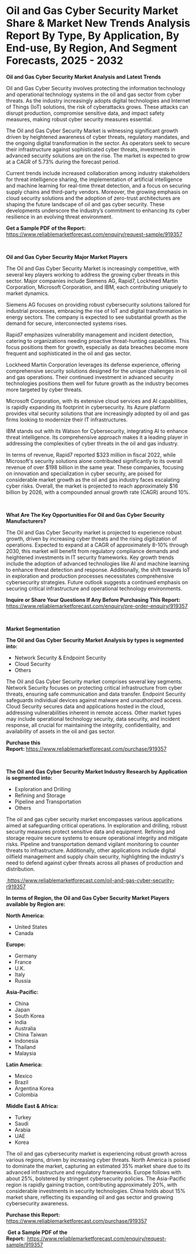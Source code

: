 <p><h1>Oil and Gas Cyber Security Market Share & Market New Trends Analysis Report By Type, By Application, By End-use, By Region, And Segment Forecasts, 2025 - 2032</h1></p><p><strong>Oil and Gas Cyber Security Market Analysis and Latest Trends</strong></p>
<p><p>Oil and Gas Cyber Security involves protecting the information technology and operational technology systems in the oil and gas sector from cyber threats. As the industry increasingly adopts digital technologies and Internet of Things (IoT) solutions, the risk of cyberattacks grows. These attacks can disrupt production, compromise sensitive data, and impact safety measures, making robust cyber security measures essential.</p><p>The Oil and Gas Cyber Security Market is witnessing significant growth driven by heightened awareness of cyber threats, regulatory mandates, and the ongoing digital transformation in the sector. As operators seek to secure their infrastructure against sophisticated cyber threats, investments in advanced security solutions are on the rise. The market is expected to grow at a CAGR of 5.73% during the forecast period.</p><p>Current trends include increased collaboration among industry stakeholders for threat intelligence sharing, the implementation of artificial intelligence and machine learning for real-time threat detection, and a focus on securing supply chains and third-party vendors. Moreover, the growing emphasis on cloud security solutions and the adoption of zero-trust architectures are shaping the future landscape of oil and gas cyber security. These developments underscore the industry’s commitment to enhancing its cyber resilience in an evolving threat environment.</p></p>
<p><strong>Get a Sample PDF of the Report:&nbsp;</strong> <a href="https://www.reliablemarketforecast.com/enquiry/request-sample/919357?utm_campaign=2450&utm_medium=2&utm_source=Github&utm_content=ia&utm_term=16042025&utm_id=oil-and-gas-cyber-security">https://www.reliablemarketforecast.com/enquiry/request-sample/919357</a></p>
<p>&nbsp;</p>
<p><strong>Oil and Gas Cyber Security Major Market Players</strong></p>
<p><p>The Oil and Gas Cyber Security Market is increasingly competitive, with several key players working to address the growing cyber threats in this sector. Major companies include Siemens AG, Rapid7, Lockheed Martin Corporation, Microsoft Corporation, and IBM, each contributing uniquely to market dynamics.</p><p>Siemens AG focuses on providing robust cybersecurity solutions tailored for industrial processes, embracing the rise of IoT and digital transformation in energy sectors. The company is expected to see substantial growth as the demand for secure, interconnected systems rises.</p><p>Rapid7 emphasizes vulnerability management and incident detection, catering to organizations needing proactive threat-hunting capabilities. This focus positions them for growth, especially as data breaches become more frequent and sophisticated in the oil and gas sector.</p><p>Lockheed Martin Corporation leverages its defense experience, offering comprehensive security solutions designed for the unique challenges in oil and gas operations. Their continued investment in advanced security technologies positions them well for future growth as the industry becomes more targeted by cyber threats.</p><p>Microsoft Corporation, with its extensive cloud services and AI capabilities, is rapidly expanding its footprint in cybersecurity. Its Azure platform provides vital security solutions that are increasingly adopted by oil and gas firms looking to modernize their IT infrastructures.</p><p>IBM stands out with its Watson for Cybersecurity, integrating AI to enhance threat intelligence. Its comprehensive approach makes it a leading player in addressing the complexities of cyber threats in the oil and gas industry.</p><p>In terms of revenue, Rapid7 reported $323 million in fiscal 2022, while Microsoft's security solutions alone contributed significantly to its overall revenue of over $198 billion in the same year. These companies, focusing on innovation and specialization in cyber security, are poised for considerable market growth as the oil and gas industry faces escalating cyber risks. Overall, the market is projected to reach approximately $16 billion by 2026, with a compounded annual growth rate (CAGR) around 10%.</p></p>
<p>&nbsp;</p>
<p><strong>What Are The Key Opportunities For Oil and Gas Cyber Security Manufacturers?</strong></p>
<p><p>The Oil and Gas Cyber Security market is projected to experience robust growth, driven by increasing cyber threats and the rising digitization of operations. Expected to expand at a CAGR of approximately 8-10% through 2030, this market will benefit from regulatory compliance demands and heightened investments in IT security frameworks. Key growth trends include the adoption of advanced technologies like AI and machine learning to enhance threat detection and response. Additionally, the shift towards IoT in exploration and production processes necessitates comprehensive cybersecurity strategies. Future outlook suggests a continued emphasis on securing critical infrastructure and operational technology environments.</p></p>
<p><strong>Inquire or Share Your Questions If Any Before Purchasing This Report:</strong> <a href="https://www.reliablemarketforecast.com/enquiry/pre-order-enquiry/919357?utm_campaign=2450&utm_medium=2&utm_source=Github&utm_content=ia&utm_term=16042025&utm_id=oil-and-gas-cyber-security">https://www.reliablemarketforecast.com/enquiry/pre-order-enquiry/919357</a></p>
<p>&nbsp;</p>
<p><strong>Market Segmentation</strong></p>
<p><strong>The Oil and Gas Cyber Security Market Analysis by types is segmented into:</strong></p>
<p><ul><li>Network Security & Endpoint Security</li><li>Cloud Security</li><li>Others</li></ul></p>
<p><p>The Oil and Gas Cyber Security market comprises several key segments. Network Security focuses on protecting critical infrastructure from cyber threats, ensuring safe communication and data transfer. Endpoint Security safeguards individual devices against malware and unauthorized access. Cloud Security secures data and applications hosted in the cloud, addressing vulnerabilities inherent in remote access. Other market types may include operational technology security, data security, and incident response, all crucial for maintaining the integrity, confidentiality, and availability of assets in the oil and gas sector.</p></p>
<p><strong>Purchase this Report:&nbsp;</strong><a href="https://www.reliablemarketforecast.com/purchase/919357?utm_campaign=2450&utm_medium=2&utm_source=Github&utm_content=ia&utm_term=16042025&utm_id=oil-and-gas-cyber-security">https://www.reliablemarketforecast.com/purchase/919357</a></p>
<p>&nbsp;</p>
<p><strong>The Oil and Gas Cyber Security Market Industry Research by Application is segmented into:</strong></p>
<p><ul><li>Exploration and Drilling</li><li>Refining and Storage</li><li>Pipeline and Transportation</li><li>Others</li></ul></p>
<p><p>The oil and gas cyber security market encompasses various applications aimed at safeguarding critical operations. In exploration and drilling, robust security measures protect sensitive data and equipment. Refining and storage require secure systems to ensure operational integrity and mitigate risks. Pipeline and transportation demand vigilant monitoring to counter threats to infrastructure. Additionally, other applications include digital oilfield management and supply chain security, highlighting the industry's need to defend against cyber threats across all phases of production and distribution.</p></p>
<p><a href="https://www.reliablemarketforecast.com/oil-and-gas-cyber-security-r919357?utm_campaign=2450&utm_medium=2&utm_source=Github&utm_content=ia&utm_term=16042025&utm_id=oil-and-gas-cyber-security">&nbsp;https://www.reliablemarketforecast.com/oil-and-gas-cyber-security-r919357</a></p>
<p><strong>In terms of Region, the Oil and Gas Cyber Security Market Players available by Region are:</strong></p>
<p>
    <p> <strong> North America: </strong>
        <ul>
            <li>United States</li>
            <li>Canada</li>
        </ul>
        </p> 
    <p> <strong> Europe: </strong>
        <ul>
            <li>Germany</li>
            <li>France</li>
            <li>U.K.</li>
            <li>Italy</li>
            <li>Russia</li>
        </ul>
        </p> 
    <p> <strong> Asia-Pacific: </strong>
        <ul>
            <li>China</li>
            <li>Japan</li>
            <li>South Korea</li>
            <li>India</li>
            <li>Australia</li>
            <li>China Taiwan</li>
            <li>Indonesia</li>
            <li>Thailand</li>
            <li>Malaysia</li>
        </ul>
        </p> 
    <p> <strong> Latin America: </strong>
        <ul>
            <li>Mexico</li>
            <li>Brazil</li>
            <li>Argentina Korea</li>
            <li>Colombia</li>
        </ul>
        </p> 
    <p> <strong> Middle East & Africa: </strong>
        <ul>
            <li>Turkey</li>
            <li>Saudi</li>
            <li>Arabia</li>
            <li>UAE</li>
            <li>Korea</li>
        </ul>
    </p>
    </p>
<p><p>The oil and gas cybersecurity market is experiencing robust growth across various regions, driven by increasing cyber threats. North America is poised to dominate the market, capturing an estimated 35% market share due to its advanced infrastructure and regulatory frameworks. Europe follows with about 25%, bolstered by stringent cybersecurity policies. The Asia-Pacific region is rapidly gaining traction, contributing approximately 20%, with considerable investments in security technologies. China holds about 15% market share, reflecting its expanding oil and gas sector and growing cybersecurity awareness.</p></p>
<p><strong>Purchase this Report: </strong><a href="https://www.reliablemarketforecast.com/purchase/919357?utm_campaign=2450&utm_medium=2&utm_source=Github&utm_content=ia&utm_term=16042025&utm_id=oil-and-gas-cyber-security">https://www.reliablemarketforecast.com/purchase/919357</a></p>
<p>&nbsp;<strong>Get a Sample PDF of the Report:&nbsp;&nbsp;</strong><a href="https://www.reliablemarketforecast.com/enquiry/request-sample/919357?utm_campaign=2450&utm_medium=2&utm_source=Github&utm_content=ia&utm_term=16042025&utm_id=oil-and-gas-cyber-security">https://www.reliablemarketforecast.com/enquiry/request-sample/919357</a></p>
<p><strong></strong></p>
<p><p></p><p></p><p></p></p>